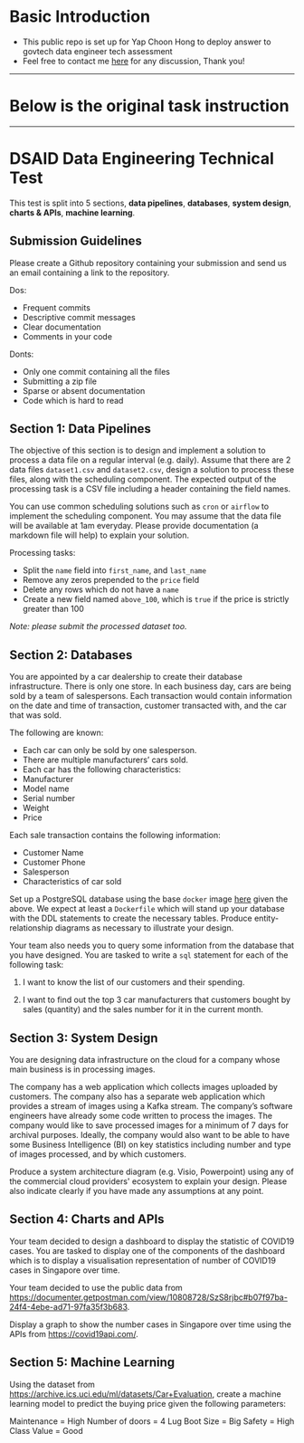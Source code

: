 # Basic Introduction
- This public repo is set up for Yap Choon Hong to deploy answer to govtech data engineer tech assessment
- Feel free to contact me [here](mailto:hong950113@gmail.com) for any discussion, Thank you!

***
# Below is the original task instruction
***
# DSAID Data Engineering Technical Test

This test is split into 5 sections, **data pipelines**, **databases**, **system design**, **charts & APIs**, **machine learning**. 

## Submission Guidelines
Please create a Github repository containing your submission and send us an email containing a link to the repository.

Dos:
- Frequent commits
- Descriptive commit messages
- Clear documentation
- Comments in your code

Donts:
- Only one commit containing all the files
- Submitting a zip file
- Sparse or absent documentation
- Code which is hard to read

## Section 1: Data Pipelines
The objective of this section is to design and implement a solution to process a data file on a regular interval (e.g. daily). Assume that there are 2 data files `dataset1.csv` and `dataset2.csv`, design a solution to process these files, along with the scheduling component. The expected output of the processing task is a CSV file including a header containing the field names.

You can use common scheduling solutions such as `cron` or `airflow` to implement the scheduling component. You may assume that the data file will be available at 1am everyday. Please provide documentation (a markdown file will help) to explain your solution.

Processing tasks:
- Split the `name` field into `first_name`, and `last_name`
- Remove any zeros prepended to the `price` field
- Delete any rows which do not have a `name`
- Create a new field named `above_100`, which is `true` if the price is strictly greater than 100

*Note: please submit the processed dataset too.*

## Section 2: Databases
You are appointed by a car dealership to create their database infrastructure. There is only one store. In each business day, cars are being sold by a team of salespersons. Each transaction would contain information on the date and time of transaction, customer transacted with, and the car that was sold. 

The following are known:
- Each car can only be sold by one salesperson.
- There are multiple manufacturers’ cars sold.
- Each car has the following characteristics:
- Manufacturer
- Model name
- Serial number
- Weight
- Price

Each sale transaction contains the following information:
- Customer Name
- Customer Phone
- Salesperson
- Characteristics of car sold

Set up a PostgreSQL database using the base `docker` image [here](https://hub.docker.com/_/postgres) given the above. We expect at least a `Dockerfile` which will stand up your database with the DDL statements to create the necessary tables. Produce entity-relationship diagrams as necessary to illustrate your design.

Your team also needs you to query some information from the database that you have designed. You are tasked to write a `sql` statement for each of the following task:

1) I want to know the list of our customers and their spending.

2) I want to find out the top 3 car manufacturers that customers bought by sales (quantity) and the sales number for it in the current month.

## Section 3: System Design
You are designing data infrastructure on the cloud for a company whose main business is in processing images. 

The company has a web application which collects images uploaded by customers. The company also has a separate web application which provides a stream of images using a Kafka stream. The company’s software engineers have already some code written to process the images. The company  would like to save processed images for a minimum of 7 days for archival purposes. Ideally, the company would also want to be able to have some Business Intelligence (BI) on key statistics including number and type of images processed, and by which customers.

Produce a system architecture diagram (e.g. Visio, Powerpoint) using any of the commercial cloud providers' ecosystem to explain your design. Please also indicate clearly if you have made any assumptions at any point.

## Section 4: Charts and APIs
Your team decided to design a dashboard to display the statistic of COVID19 cases. You are tasked to display one of the components of the dashboard which is to display a visualisation representation of number of COVID19 cases in Singapore over time. 

Your team decided to use the public data from https://documenter.getpostman.com/view/10808728/SzS8rjbc#b07f97ba-24f4-4ebe-ad71-97fa35f3b683.

Display a graph to show the number cases in Singapore over time using the APIs from https://covid19api.com/.

## Section 5: Machine Learning
Using the dataset from https://archive.ics.uci.edu/ml/datasets/Car+Evaluation, create a machine learning model to predict the buying price given the following parameters:

Maintenance = High
Number of doors = 4
Lug Boot Size = Big
Safety = High
Class Value = Good
